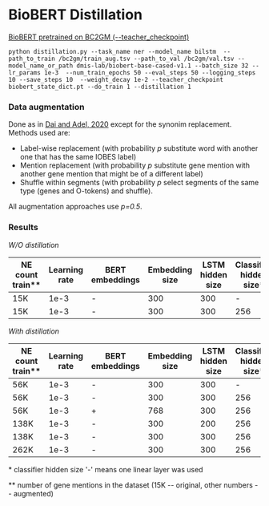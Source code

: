 # BioBERT Distillation

[BioBERT pretrained on BC2GM (--teacher_checkpoint)](https://drive.google.com/file/d/1MvXOGpR7JN3iAh2NO1UAu1iHGGkY6358/view?usp=sharing)

```
python distillation.py --task_name ner --model_name bilstm  --path_to_train /bc2gm/train_aug.tsv --path_to_val /bc2gm/val.tsv --model_name_or_path dmis-lab/biobert-base-cased-v1.1 --batch_size 32 --lr_params 1e-3  --num_train_epochs 50 --eval_steps 50 --logging_steps 10 --save_steps 10  --weight_decay 1e-2 --teacher_checkpoint biobert_state_dict.pt --do_train 1 --distillation 1
```

### Data augmentation

Done as in [Dai and Adel, 2020](https://arxiv.org/pdf/2010.11683.pdf) except for the synonim replacement. Methods used are:
* Label-wise replacement (with probability *p* substitute word with another one that has the same IOBES label)
* Mention replacement (with probability *p* substitute gene mention with another gene mention that might be of a different label)
* Shuffle within segments (with probability *p* select segments of the same type (genes and O-tokens) and shuffle).

All augmentation approaches use *p=0.5*.

### Results
*W/O distillation*

NE count train** | Learning rate  | BERT embeddings | Embedding size | LSTM hidden size | Classifier hidden size* | Epochs | F1 score | Size
----- | ------------ | ------------- | ------------ | ------------- | ------------ | ------------ | -------- | ------
15K | 1e-3 | - | 300 | 300 | - | 50 | 0.7745 | 47M
15K | 1e-3 | - | 300 | 300 | 256 | 50 | 0.7742 | 47.6M

*With distillation*

NE count train** | Learning rate  | BERT embeddings | Embedding size | LSTM hidden size | Classifier hidden size* | Epochs | F1 score | Size
----- | ------------ | ------------- | ------------ | ------------- | ------------ | ------------ | -------- | ------
56K | 1e-3 | - | 300 | 300 | - | 50 | 0.8004 | 46.9M
56K | 1e-3 | - | 300 | 300 | 256 | 50 | 0.8010 | 47.6M
56K | 1e-3 | + | 768 | 300 | 256 | 30 | 0.8130 | 105M
138K | 1e-3 | - | 300 | 200 | 256 | 50 | 0.8165 | 40.3M
138K | 1e-3 | - | 300 | 300| 256 | 50 | 0.8210 | 47.6M
262K | 1e-3 | - | 300 | 300 | 256 | 30 | 0.8284 | 47.6M


&ast; classifier hidden size '-' means one linear layer was used

&ast;&ast; number of gene mentions in the dataset (15K -- original, other numbers -- augmented)